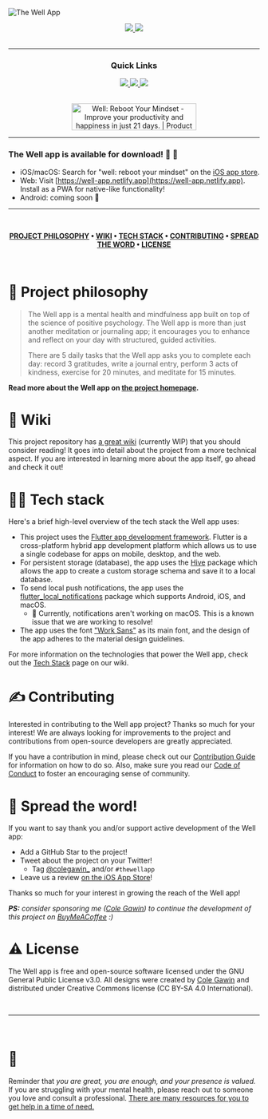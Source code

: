 ![The Well App](thumbnail.png)

<div align='center'>
  
<a href='https://github.com/chroline/well_app/releases'>
  
<img src='https://img.shields.io/github/v/release/chroline/well_app?color=%23FDD835&label=version&style=for-the-badge'>
  
</a>
  
<a href='https://github.com/chroline/well_app/blob/main/LICENSE'>
  
<img src='https://img.shields.io/github/license/chroline/well_app?style=for-the-badge'>
  
</a>
  
</div>

<br />

---

<div align='center'>
  
### Quick Links
  
<a href='https://projects.colegaw.in/well-app?utm_source=GitHub&utm_medium=readme&utm_campaign=well_app_readme'>
  
<img src='https://img.shields.io/badge/HOMEPAGE-gray?style=for-the-badge'>
  
</a>
  
<a href='https://projects.colegaw.in/well-app/research?utm_source=GitHub&utm_medium=readme&utm_campaign=well_app_readme'>
  
<img src='https://img.shields.io/badge/RESEARCH-blue?style=for-the-badge'>
  
</a>
  
<a href='https://projects.colegaw.in/well-app/case-study?utm_source=GitHub&utm_medium=readme&utm_campaign=well_app_readme'>
  
<img src='https://img.shields.io/badge/CASE STUDY-green?style=for-the-badge'>
  
</a>
  
<br />
  
<br />
  
<a href="https://www.producthunt.com/posts/well-reboot-your-mindset?utm_source=badge-review&utm_medium=badge&utm_souce=badge-well-reboot-your-mindset#discussion-body" target="_blank"><img src="https://api.producthunt.com/widgets/embed-image/v1/review.svg?post_id=322651&theme=light" alt="Well: Reboot Your Mindset - Improve your productivity and happiness in just 21 days. | Product Hunt" style="width: 250px; height: 54px;" width="250" height="54" /></a>
  
</div>

---

### The Well app is available for download! 🥳 🚀

- iOS/macOS: Search for "well: reboot your mindset" on the [iOS app store](https://apps.apple.com/us/app/well-reboot-your-mindset/id1573357406).
- Web: Visit [https://well-app.netlify.app](https://well-app.netlify.app). Install as a PWA for native-like functionality!
- Android: coming soon 👀

---

<br />

<div align="center">

**[PROJECT PHILOSOPHY](https://github.com/chroline/well_app#-project-philosophy) • 
[WIKI](https://github.com/chroline/well_app#-wiki) • 
[TECH STACK](https://github.com/chroline/well_app#-tech-stack) • 
[CONTRIBUTING](https://github.com/chroline/well_app#%EF%B8%8F-contributing) • 
[SPREAD THE WORD](https://github.com/chroline/well_app#-spread-the-word) • 
[LICENSE](https://github.com/chroline/well_app#%EF%B8%8F-license)**

</div>

<br />

# 🧐 Project philosophy

> The Well app is a mental health and mindfulness app built on top of the science of positive psychology. The Well app is more than just another meditation or journaling app; it encourages you to enhance and reflect on your day with structured, guided activities.
> 
> There are 5 daily tasks that the Well app asks you to complete each day: record 3 gratitudes, write a journal entry, perform 3 acts of kindness, exercise for 20 minutes, and meditate for 15 minutes.

**Read more about the Well app on [the project homepage](https://projects.colegaw.in/well-app?utm_source=GitHub&utm_medium=readme&utm_campaign=well_app_readme).**

# 📒 Wiki

This project repository has [a great wiki](https://github.com/chroline/well_app/wiki) (currently WIP) that you should consider reading! It goes into detail about the project from a more technical aspect. If you are interested in learning more about the app itself, go ahead and check it out!

# 👨‍💻 Tech stack

Here's a brief high-level overview of the tech stack the Well app uses:

- This project uses the [Flutter app development framework](https://flutter.dev/). Flutter is a cross-platform hybrid app development platform which allows us to use a single codebase for apps on mobile, desktop, and the web.
- For persistent storage (database), the app uses the [Hive](https://hivedb.dev/) package which allows the app to create a custom storage schema and save it to a local database.
- To send local push notifications, the app uses the [flutter_local_notifications](https://pub.dev/packages/flutter_local_notifications) package which supports Android, iOS, and macOS.
  - 🚨 Currently, notifications aren't working on macOS. This is a known issue that we are working to resolve!
- The app uses the font ["Work Sans"](https://fonts.google.com/specimen/Work+Sans) as its main font, and the design of the app adheres to the material design guidelines.

For more information on the technologies that power the Well app, check out the [Tech Stack](https://github.com/chroline/well_app/wiki/Tech-Stack) page on our wiki.

# ✍️ Contributing

Interested in contributing to the Well app project? Thanks so much for your interest! We are always looking for improvements to the project and contributions from open-source developers are greatly appreciated.

If you have a contribution in mind, please check out our [Contribution Guide](https://github.com/chroline/well_app/wiki/Contribution-Guide) for information on how to do so. Also, make sure you read our [Code of Conduct](https://github.com/chroline/well_app/wiki/Code-of-Conduct) to foster an encouraging sense of community.

# 🌟 Spread the word!

If you want to say thank you and/or support active development of the Well app:

- Add a GitHub Star to the project!
- Tweet about the project on your Twitter!
  - Tag [@colegawin_](https://twitter.com/colegawin_) and/or `#thewellapp`
- Leave us a review [on the iOS App Store](https://apps.apple.com/us/app/well-reboot-your-mindset/id1573357406)!

Thanks so much for your interest in growing the reach of the Well app!

_**PS:** consider sponsoring me ([Cole Gawin](https://colegaw.in)) to continue the development of this project on [BuyMeACoffee](https://buymeacoffee.com/colegawin) :)_

# ⚠️ License

The Well app is free and open-source software licensed under the GNU General Public License v3.0. All designs were created by [Cole Gawin](https://github.com/chroline) and distributed under Creative Commons license (CC BY-SA 4.0 International).

<br />

---

<br />

# 💛

Reminder that *you are great, you are enough, and your presence is valued.* If you are struggling with your mental health, please reach out to someone you love and consult a professional. [There are many resources for you to get help in a time of need.](https://www.nimh.nih.gov/health/find-help)
